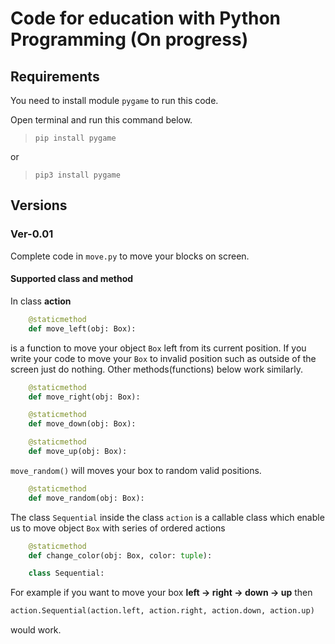 # Code for education with Python Programming (On progress)


## Requirements
You need to install module `pygame` to run this code.

Open terminal and run this command below.
> `pip install pygame`

or

> `pip3 install pygame`


## Versions

### Ver-0.01

Complete code in `move.py` to move your blocks on screen.

#### Supported class and method

In class **action** 

```python
    @staticmethod
    def move_left(obj: Box):
```
is a function to move your object `Box` left from its current position. If you write your code to move your `Box` to invalid position such as outside of the screen just do nothing. Other methods(functions) below work similarly.

```python
    @staticmethod
    def move_right(obj: Box):

    @staticmethod
    def move_down(obj: Box):

    @staticmethod
    def move_up(obj: Box):
```
`move_random()` will moves your box to random valid positions.
```python
    @staticmethod
    def move_random(obj: Box):
```

The class `Sequential` inside the class `action` is a callable class which enable us to move object `Box` with series of ordered actions
```python
    @staticmethod
    def change_color(obj: Box, color: tuple):

    class Sequential:
```
For example if you want to move your box **left -> right -> down -> up** then
```python
action.Sequential(action.left, action.right, action.down, action.up)
```
would work.